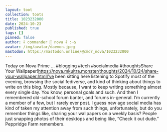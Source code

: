 ```yaml
---
layout: toot
collection: toots
title: 1023232000
date: 2024-10-23
published: true
tags: []
pinned: false
author: ⸸ commander ░ nova ⸸ :~$
avatar: /img/avatar/daemon.jpeg
mastodon: https://mastodon.online/@cmdr_nova/1023232000
---
```


Today on Nova Prime ... #blogging #tech #socialmedia #thoughtsShare Your Wallpaper!https://nova.mkultra.monster/thoughts/2024/10/24/share-your-wallpaper.htmlI’ve been sitting here listening to Spotify most of the evening, browsing the social fediverse, and kind of thinking about things to write on this blog. Mostly because, I want to keep writing something almost every single day. You know, personal goals and such. And then I remembered old-school forum banter, and forums in-general. I’m currently a member of a few, but I rarely ever post. I guess new age social media has kind of taken my attention away from such things, unfortunately, but do you remember things like, sharing your wallpapers on a weekly basis? People just snapping photos of their desktops and being like, “Check it out dude.” Peppridge Farm remembers.
